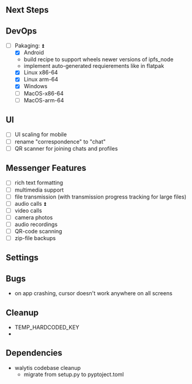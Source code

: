 ## Next Steps

## DevOps

- [ ] Pakaging: ⏫ 
	- [x] Android
    - build recipe to support wheels newer versions of ipfs_node
    - implement auto-generated requierements like in flatpak
	- [x] Linux x86-64
	- [x] Linux arm-64
	- [x] Windows
	- [ ] MacOS-x86-64
	- [ ] MacOS-arm-64

## UI

- [ ] UI scaling for mobile
- [ ] rename "correspondence" to "chat"
- [ ] QR scanner for joining chats and profiles

## Messenger Features

- [ ] rich text formatting
- [ ] multimedia support
- [ ] file transmission (with transmission progress tracking for large files)
- [ ] audio calls ⏫ 
- [ ] video calls
- [ ] camera photos
- [ ] audio recordings
- [ ] QR-code scanning
- [ ] zip-file backups

## Settings

## Bugs

- on app crashing, cursor doesn't work anywhere on all screens

## Cleanup

- TEMP_HARDCODED_KEY
-

## Dependencies

- walytis codebase cleanup
  - migrate from setup.py to pyptoject.toml
